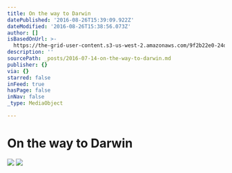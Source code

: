 ```yaml
---
title: On the way to Darwin
datePublished: '2016-08-26T15:39:09.922Z'
dateModified: '2016-08-26T15:38:56.073Z'
author: []
isBasedOnUrl: >-
  https://the-grid-user-content.s3-us-west-2.amazonaws.com/9f2b22e0-24d4-4095-bbd4-a031ee7d490b.jpg
description: ''
sourcePath: _posts/2016-07-14-on-the-way-to-darwin.md
publisher: {}
via: {}
starred: false
inFeed: true
hasPage: false
inNav: false
_type: MediaObject

---
```

# On the way to Darwin
![](https://the-grid-user-content.s3-us-west-2.amazonaws.com/9f2b22e0-24d4-4095-bbd4-a031ee7d490b.jpg)
![](https://the-grid-user-content.s3-us-west-2.amazonaws.com/722e84a5-e1f7-4d27-aae3-4a0965c70e2a.jpg)